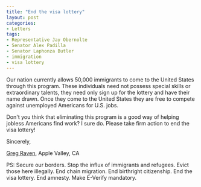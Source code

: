 ```yaml
---
title: "End the visa lottery"
layout: post
categories:
- Letters
tags: 
- Representative Jay Obernolte
- Senator Alex Padilla
- Senator Laphonza Butler
- immigration
- visa lottery
---
```


Our nation currently allows 50,000 immigrants to come to the United States through this program. These individuals need not possess special skills or extraordinary talents, they need only sign up for the lottery and have their name drawn. Once they come to the United States they are free to compete against unemployed Americans for U.S. jobs.

Don't you think that eliminating this program is a good way of helping jobless Americans find work? I sure do. Please take firm action to end the visa lottery!

Sincerely,

[Greg Raven](https://www.gregraven.org/), Apple Valley, CA

PS: Secure our borders. Stop the influx of immigrants and refugees. Evict those here illegally. End chain migration. End birthright citizenship. End the visa lottery. End amnesty. Make E-Verify mandatory.
